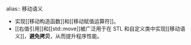 alias:: 移动语义

- 实现[[移动构造函数]]和[[移动赋值运算符]]。
- [[右值引用]]和[[std::move]]被广泛用于在 STL 和自定义类中实现[[移动语义]]，**避免拷贝**，从而提升程序性能。